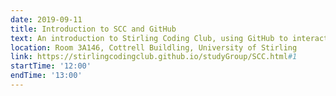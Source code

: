 ```yaml
---
date: 2019-09-11
title: Introduction to SCC and GitHub
text: An introduction to Stirling Coding Club, using GitHub to interact and ask coding questions, and topics of interest to get started.
location: Room 3A146, Cottrell Buildling, University of Stirling
link: https://stirlingcodingclub.github.io/studyGroup/SCC.html#1
startTime: '12:00'
endTime: '13:00'
---
```

